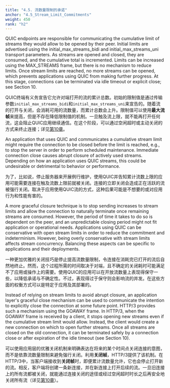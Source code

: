 ```yaml
---
title: "4.5. 流数量限制的承诺"
anchor: "4.5_Stream_Limit_Commitments"
weight: 450
rank: "h2"
---
```


QUIC endpoints are responsible for communicating the cumulative limit of streams they would allow to be opened by their peer. Initial limits are advertised using the initial_max_streams_bidi and initial_max_streams_uni transport parameters. As streams are opened and closed, they are consumed, and the cumulative total is incremented. Limits can be increased using the MAX_STREAMS frame, but there is no mechanism to reduce limits. Once stream limits are reached, no more streams can be opened, which prevents applications using QUIC from making further progress. At this stage, connections can be terminated via idle timeout or explicit close; see Section 10.

QUIC终端有义务宣告它允许对端打开的流的累计总数。初始的限制值是通过传输参数`initial_max_streams_bidi`和`initial_max_streams_uni`来宣告的。随着流的打开与关闭，会消耗可用的流数量，而累计总数会上升。限制值可以使用**最大流帧**来提高，但是不存在降低限制值的机制。一旦触及流上限，就不能再打开任何流，这会阻止QUIC应用继续通信。在这个阶段，可以通过空闲超时或主动关闭的方式来终止连接；详见[第10章]()。

An application that uses QUIC and communicates a cumulative stream limit might require the connection to be closed before the limit is reached, e.g., to stop the server in order to perform scheduled maintenance. Immediate connection close causes abrupt closure of actively used streams. Depending on how an application uses QUIC streams, this could be undesirable or detrimental to behavior or performance.

为了，比如说，停止服务器来开展例行维护，使用QUIC并告知累计流数上限的应用可能需要连接在触及流数上限前就被关闭。连接的立即关闭会造成正在活跃的流被强行关闭。取决于应用使用QUIC流的方式，这种后果可能是不想要的或对应用行为和性能有害的。

A more graceful closure technique is to stop sending increases to stream limits and allow the connection to naturally terminate once remaining streams are consumed. However, the period of time it takes to do so is dependent on the peer, and an unpredictable closing period might not fit application or operational needs. Applications using QUIC can be conservative with open stream limits in order to reduce the commitment and indeterminism. However, being overly conservative with stream limits affects stream concurrency. Balancing these aspects can be specific to applications and their deployments.

一种更加优雅的关闭技巧是停止提高流数量限制，令连接在消耗完已打开的流后自然地终止。然而，这个过程所需的时间取决于对端，且不确定的关闭耗时可能满足不了应用或操作上的需要。使用QUIC的应用可以在开放流数量上表现得保守一些，以降低承诺与不确定性。不过，表现得过于保守则会影响流的并发。在这些方面的权衡方式可以是特定于应用及其部署的。

Instead of relying on stream limits to avoid abrupt closure, an application layer's graceful close mechanism can be used to communicate the intention to explicitly close the connection at some future point. HTTP/3 provides such a mechanism using the GOAWAY frame. In HTTP/3, when the GOAWAY frame is received by a client, it stops opening new streams even if the cumulative stream limit would allow. Instead, the client would create a new connection on which to open further streams. Once all streams are closed on the old connection, it can be terminated safely by a connection close or after expiration of the idle timeout (see Section 10).

可以使用应用层的优雅关闭机制来明确表达在将来的某个时间点关闭连接的意图，而不是依靠流数量限制来避免强行关闭。利用**关闭帧**，HTTP/3提供了该机制。在HTTP/3中，当客户端接收到**关闭帧**时，即便累计流数量允许，它也会停止打开新的流。相反，客户端将创建一条新连接，并在新连接上打开后续的流。一旦旧连接上的所有流都被关闭，就能通过连接关闭的途径或经过空闲超时时长之后再安全地关闭所有流（详见[第10章]()）。
